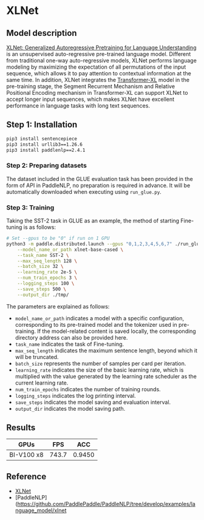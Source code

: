 # XLNet

## Model description

[XLNet: Generalized Autoregressive Pretraining for Language Understanding](https://arxiv.org/abs/1906.08237) is an
unsupervised auto-regressive pre-trained language model. Different from traditional one-way auto-regressive models,
XLNet performs language modeling by maximizing the expectation of all permutations of the input sequence, which allows
it to pay attention to contextual information at the same time. In addition, XLNet integrates the
[Transformer-XL](https://arxiv.org/abs/1901.02860) model in the pre-training stage, the Segment Recurrent Mechanism and
Relative Positional Encoding mechanism in Transformer-XL can support XLNet to accept longer input sequences, which makes
XLNet have excellent performance in language tasks with long text sequences.

## Step 1: Installation

```bash
pip3 install sentencepiece
pip3 install urllib3==1.26.6
pip3 install paddlenlp==2.4.1
```

### Step 2: Preparing datasets

The dataset included in the GLUE evaluation task has been provided in the form of API in PaddleNLP, no preparation is
required in advance. It will be automatically downloaded when executing using `run_glue.py`.

### Step 3: Training

Taking the SST-2 task in GLUE as an example, the method of starting Fine-tuning is as follows:

```bash
# Set --gpus to be "0" if run on 1 GPU
python3 -m paddle.distributed.launch --gpus "0,1,2,3,4,5,6,7" ./run_glue.py \
    --model_name_or_path xlnet-base-cased \
    --task_name SST-2 \
    --max_seq_length 128 \
    --batch_size 32 \
    --learning_rate 2e-5 \
    --num_train_epochs 3 \
    --logging_steps 100 \
    --save_steps 500 \
    --output_dir ./tmp/
```

The parameters are explained as follows:

- `model_name_or_path` indicates a model with a specific configuration, corresponding to its pre-trained model and the
  tokenizer used in pre-training. If the model-related content is saved locally, the corresponding directory address can
  also be provided here.
- `task_name` indicates the task of Fine-tuning.
- `max_seq_length` indicates the maximum sentence length, beyond which it will be truncated.
- `batch_size` represents the number of samples per card per iteration.
- `learning_rate` indicates the size of the basic learning rate, which is multiplied with the value generated by the
  learning rate scheduler as the current learning rate.
- `num_train_epochs` indicates the number of training rounds.
- `logging_steps` indicates the log printing interval.
- `save_steps` indicates the model saving and evaluation interval.
- `output_dir` indicates the model saving path.

## Results

| GPUs       | FPS   | ACC    |
|------------|-------|--------|
| BI-V100 x8 | 743.7 | 0.9450 |

## Reference

- [XLNet](https://arxiv.org/abs/1906.08237)
- [PaddleNLP](<https://github.com/PaddlePaddle/PaddleNLP/tree/develop/examples/language_model/xlnet>

